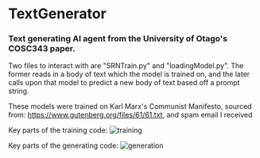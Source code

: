 # TextGenerator
### Text generating AI agent from the University of Otago's COSC343 paper. 

Two files to interact with are "SRNTrain.py" and "loadingModel.py".
The former reads in a body of text which the model is trained on, and the later calls upon that model to predict a new body of text based off a prompt string.

These models were trained on Karl Marx's Communist Manifesto, sourced from: https://www.gutenberg.org/files/61/61.txt, and spam email I received

Key parts of the training code:
![training](https://user-images.githubusercontent.com/80669114/119070205-a0e2ff80-ba3b-11eb-9889-7c2f2943112a.png)

Key parts of the generating code:
![generation](https://user-images.githubusercontent.com/80669114/119070210-a2acc300-ba3b-11eb-87d7-3441494e72fc.png)
